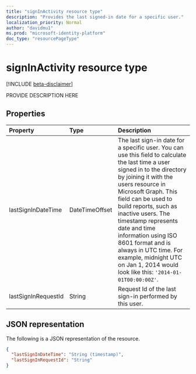 ```yaml
---
title: "signInActivity resource type"
description: "Provides the last signed-in date for a specific user."
localization_priority: Normal
author: "davidmu1"
ms.prod: "microsoft-identity-platform"
doc_type: "resourcePageType"
---
```


# signInActivity resource type

[!INCLUDE [beta-disclaimer](../../includes/beta-disclaimer.md)]

PROVIDE DESCRIPTION HERE

## Properties

| Property     | Type        | Description |
|:-------------|:------------|:------------|
|lastSignInDateTime|DateTimeOffset|The last sign-in date for a specific user. You can use this field to calculate the last time a user signed in to the directory by joining it with the users resource in Microsoft Graph. This field can be used to build reports, such as inactive users. The timestamp represents date and time information using ISO 8601 format and is always in UTC time. For example, midnight UTC on Jan 1, 2014 would look like this: `'2014-01-01T00:00:00Z'`.|
|lastSignInRequestId|String|Request Id of the last sign-in performed by this user.|

## JSON representation

The following is a JSON representation of the resource.

<!-- {
  "blockType": "resource",
  "optionalProperties": [

  ],
  "@odata.type": "microsoft.graph.signInActivity",
  "baseType": null
}-->

```json
{
  "lastSignInDateTime": "String (timestamp)",
  "lastSignInRequestId": "String"
}
```

<!-- uuid: 16cd6b66-4b1a-43a1-adaf-3a886856ed98
2019-02-04 14:57:30 UTC -->
<!-- {
  "type": "#page.annotation",
  "description": "signInActivity resource",
  "keywords": "",
  "section": "documentation",
  "tocPath": ""
}-->